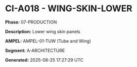 # CI-A018 - WING-SKIN-LOWER

**Phase:** 07-PRODUCTION

**Description:** Lower wing skin panels

**AMPEL:** AMPEL-01-TUW (Tube and Wing)

**Segment:** A-ARCHITECTURE

**Generated:** 2025-08-25 17:27:29 UTC
